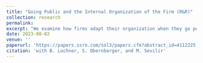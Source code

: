 ```yaml
---
title: "Going Public and the Internal Organization of the Firm (R&R)" 
collection: research
permalink: 
excerpt: "We examine how firms adapt their organization when they go public. IPO firms transform into a more hierarchical organization and increase managerial oversight. Organizational functions dedicated to accounting, finance, information technology, and human resources become more prominent. IPO firms turn around a large chunk of their labor force and almost their entire management to adapt their human capital to the new organization. New employees are better educated, but they possess less job- and industry-specific experience than incumbents and employees leaving the firm. The new organization facilitates internal transfers and job promotions. Overall, going public succumbs the firm to a transformation which reduces the firm's dependence on individual employees and efficiently organizes the production process of a public firm. "
date: 2023-08-02
venue: ''
paperurl: 'https://papers.ssrn.com/sol3/papers.cfm?abstract_id=4112225'
citation: 'with B. Lochner, S. Obernberger, and M. Sevilir'
---
```

